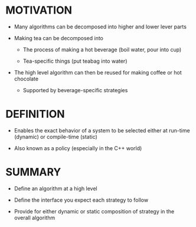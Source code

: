 # MOTIVATION

* Many algorithms can be decomposed into higher and lower lever parts

* Making tea can be decomposed into

	* The process of making a hot beverage (boil water, pour into cup)

	* Tea-specific things (put teabag into water)

* The high level algorithm can then be reused for making coffee or hot chocolate

	* Supported by beverage-specific strategies

# DEFINITION

* Enables the exact behavior of a system to be selected either at run-time (dynamic) or compile-time (static)

* Also known as a policy (especially in the C++ world)

# SUMMARY

* Define an algorithm at a high level

* Define the interface you expect each strategy to follow

* Provide for either dynamic or static composition of strategy in the overall algorithm
